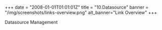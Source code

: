 +++
date = "2008-01-01T01:01:01Z"
title = "10.Datasource"
banner = "/img/screenshots/links-overview.png"
alt_banner="Link Overview"
+++

Datasource Management

<!--more-->